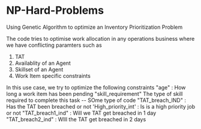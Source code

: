 # NP-Hard-Problems
Using Genetic Algorithm to optimize an Inventory Prioritization Problem

The code tries to optimise work allocation in any operations business where we have conflicting paramters such as
1. TAT
2. Availablity of an Agent
3. Skillset of an Agent
4. Work Item specific constraints 

In this use case, we try to optimize the following constraints 
"age"  : How long a work item has been pending
"skill_requirement"  The type of skill required to complete this task -- SOme type of code
"TAT_breach_IND"  : Has the TAT been breached or not
'High_priority_int' : Is is a high priority job or not 
"TAT_breach1_ind" : Will we TAT get breached in 1 day 
"TAT_breach2_ind" : WIll the TAT get breached in 2 days 
